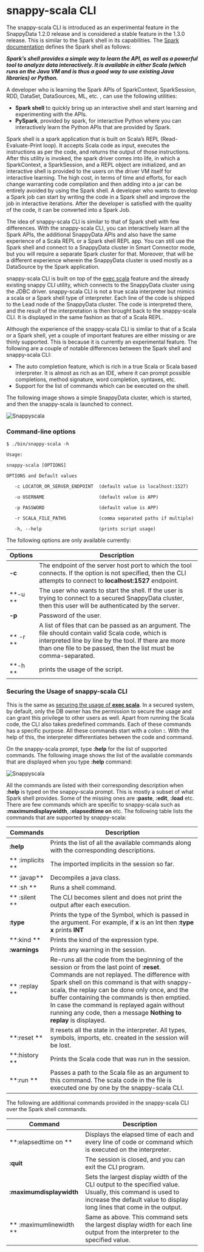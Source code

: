 # snappy-scala CLI

The snappy-scala CLI is introduced as an experimental feature in the SnappyData 1.2.0 release and is considered a stable feature in the 1.3.0 release. This is similar to the Spark shell in its capabilities. The [Spark documentation](https://spark.apache.org/docs/2.1.1/quick-start.html) defines the Spark shell as follows:

***Spark’s shell provides a simple way to learn the API, as well as a powerful tool to analyze data interactively. It is available in either Scala (which runs on the Java VM and is thus a good way to use existing Java libraries) or Python.***

A developer who is learning the Spark APIs of SparkContext, SparkSession, RDD, DataSet, DataSources, ML, etc. , can use the following utilities:

*	**Spark shell** to quickly bring up an interactive shell and start learning and experimenting with the APIs.
*	**PySpark**, provided by spark, for interactive Python where you can interactively learn the Python APIs that are provided by Spark.

Spark shell is a spark application that is built on Scala’s REPL (Read-Evaluate-Print loop). It accepts Scala code as input, executes the instructions as per the code, and returns the output of those instructions. After this utility is invoked, the spark driver comes into life, in which a SparkContext, a SparkSession, and a REPL object are initialized, and an interactive shell is provided to the users on the driver VM itself for interactive learning.
The high cost, in terms of time and efforts, for each change warranting code compilation and then adding into a jar can be entirely avoided by using the Spark shell. A developer who wants to develop a Spark job can start by writing the code in a Spark shell and improve the job in interactive iterations. After the developer is satisfied with the quality of the code, it can be converted into a Spark Job.

The idea of snappy-scala CLI is similar to that of Spark shell with few differences. With the snappy-scala CLI, you can interactively learn all the Spark APIs, the additional SnappyData APIs and also have the same experience of a Scala REPL or a Spark shell REPL app. You can still use the Spark shell and connect to a SnappyData cluster in Smart Connector mode, but you will require a separate Spark cluster for that. Moreover, that will be a different experience wherein the SnappyData cluster is used mostly as a DataSource by the Spark application.

snappy-scala CLI is built on top of the [exec scala](/reference/sql_reference/exec-scala.md) feature and the already existing snappy CLI utility, which connects to the SnappyData cluster using the JDBC driver. snappy-scala CLI is not a true scala interpreter but mimics a scala or a Spark shell type of interpreter. Each line of the code is shipped to the Lead node of the SnappyData cluster. The code is interpreted there, and the result of the interpretation is then brought back to the snappy-scala CLI. It is displayed in the same fashion as that of a Scala REPL.

Although the experience of the snappy-scala CLI is similar to that of a Scala or a Spark shell, yet a couple of important features are either missing or are thinly supported. This is because it is currently an experimental feature. The following are a couple of notable differences between the Spark shell and snappy-scala CLI:

* The auto completion feature, which is rich in a true Scala or Scala based interpreter. It is almost as rich as an IDE, where it can prompt possible completions, method signature, word completion, syntaxes, etc.
* Support for the list of commands which can be executed on the shell.

The following image shows a simple SnappyData cluster, which is started, and then the snappy-scala is launched to connect.

![Snappyscala](../../Images/snappy-scala_api.png)

### Command-line options

```
$ ./bin/snappy-scala -h

Usage:

snappy-scala [OPTIONS]

OPTIONS and Default values

   -c LOCATOR_OR_SERVER_ENDPOINT  (default value is localhost:1527)

   -u USERNAME                    (default value is APP)

   -p PASSWORD                    (default value is APP)

   -r SCALA_FILE_PATHS            (comma separated paths if multiple)

   -h, --help                     (prints script usage)

```

The following options are only available currently:

| Options | Description |
|--------|--------|
|     **-c**    |   The endpoint of the server host port to which the tool connects. If the option is not specified, then the CLI attempts to connect to **localhost:1527** endpoint.     |
|    **-u **   | The user who wants to start the shell. If the user is trying to connect to a secured SnappyData cluster, then this user will be authenticated by the server. |
|    **-p**    |  Password of the user.  |
|    ** -r **  |    A list of files that can be passed as an argument. The file should contain valid Scala code, which is interpreted line by line by the tool. If there are more than one file to be passed, then the list must be comma-separated.    |
| **-h  **      | prints the usage of the script.|


### Securing the Usage of snappy-scala CLI

This is the same as [securing the usage of **exec scala**](/programming_guide/scala_interpreter.md#secureexscala). In a secured system, by default, only the DB owner has the permission to secure the usage and can grant this privilege to other users as well. Apart from running the Scala code, the CLI also takes predefined commands. Each of these commands has a specific purpose. All these commands start with a colon **:**. With the help of this, the interpreter differentiates between the code and command.

On the snappy-scala prompt, type **:help** for the list of supported commands. The following image shows the  list of the available commands that are displayed when you type **:help** command:

![Snappyscala](../../Images/snappy-scala_api_1.png)

All the commands are listed with their corresponding description when **:help** is typed on the snappy-scala prompt. This is mostly a subset of what Spark shell provides. Some of the missing ones are **:paste**, **:edit**, **:load** etc. There are few commands which are specific to snappy-scala such as **:maximumdisplaywidth**, **:elapsedtime on** etc. The following table lists the commands that are supported by snappy-scala:

| Commands | Description |
|--------|--------|
|   **:help**     |    Prints the list of all the available commands along with the corresponding descriptions.    |
|**  :implicits **     |   The imported implicits in the session so far.     |
| ** :javap**      |    Decompiles a java class.     |
|** :sh **      |   Runs a shell command.     |
|  ** :silent **    |     The CLI becomes silent and does not print the output after each execution.   |
|   **:type**     |  Prints the type of the Symbol, which is passed in the argument. For example, if **x** is an Int then **:type x** prints **INT** |
|   **:kind **     |   Prints the kind of the expression type. |
|   **:warnings**     |   Prints any warning in the session.     |
|  ** :replay **    |  Re-runs all the code from the beginning of the session or from the last point of **:reset**. Commands are not replayed. The difference with Spark shell on this command is that with snappy-scala, the replay can be done only once, and the buffer containing the commands is then emptied. In case the command is replayed again without running any code, then a message **Nothing to replay** is displayed.      |
|    **:reset **   |    It resets all the state in the interpreter. All types, symbols, imports, etc. created in the session will be lost.    |
|**:history **     |  Prints the Scala code that was run in the session.      |
|**:run **| Passes a path to the Scala file as an argument to this command. The scala code in the file is executed one by one by the snappy-scala CLI.|

The following are additional commands provided in the snappy-scala CLI over the Spark shell commands.

| Command| Description |
|--------|--------|
|   **:elapsedtime on **    |Displays the elapsed time of each and every line of code or command which is executed on the interpreter.  |
| **:quit**|  The session is closed, and you can exit the CLI program.|
|**:maximumdisplaywidth <number>**   | Sets the largest display width of the CLI output to the specified value. Usually, this command is used to increase the default value to display long lines that come in the output. |
|** :maximumlinewidth <number>** |Same as above. This command sets the largest display width for each line output from the interpreter to the specified value. |
